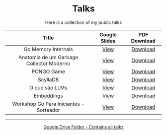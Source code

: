 <div align="center">
  <h1>Talks</h1>
</div>

<p align="center">Here is a collection of my public talks</p>

<table align="center">
<thead>
<tr>
<th style="text-align: center;">Title</th>
<th style="text-align: center;">Google Slides</th>
<th style="text-align: center;">PDF Download</th>
</tr>
</thead>
<tbody>
<tr>
<td><div style="text-align: center;">Go Memory Internals</div></td>
<td><div style="text-align: center;"><a href="https://docs.google.com/presentation/d/1Ls6_UFLPiJ8nOCVIZqL5DB8rsIYxrGREEsxmLzXk2qE/edit?usp=drive_link">View</a></div></td>
<td><div style="text-align: center;"><a href="Go Memory Internals.pdf">Download</a></div></td>
</tr>
<tr>
<td><div style="text-align: center;">Anatomia de um Garbage Collector Moderno</div></td>
<td><div style="text-align: center;"><a href="https://docs.google.com/presentation/d/1Wq7g0hiAXqHZNtMkD0eCSMheUVpu3jdhB43EfnLVY3k/edit?usp=drive_link">View</a></div></td>
<td><div style="text-align: center;"><a href="Anatomia de um Garbage Collector Moderno.pdf">Download</a></div></td>
</tr>
<tr>
<td><div style="text-align: center;">PONGO Game</div></td>
<td><div style="text-align: center;"><a href="https://docs.google.com/presentation/d/1u-SNM58-q8DDJ6C2DO2BcibCd1HeCVAQ/edit?usp=drive_link&amp;ouid=104876958915813469607&amp;rtpof=true&amp;sd=true">View</a></div></td>
<td><div style="text-align: center;"><a href="PONGO Game.pdf">Download</a></div></td>
</tr>
<tr>
<td><div style="text-align: center;">ScyllaDB</div></td>
<td><div style="text-align: center;"><a href="https://docs.google.com/presentation/d/1feISqZj6sptxQR317lbglLVXK7iP5ZUK/edit?usp=drive_link">View</a></div></td>
<td><div style="text-align: center;"><a href="ScyllaDB.pdf">Download</a></div></td>
</tr>
<tr>
<td><div style="text-align: center;">O que são LLMs</div></td>
<td><div style="text-align: center;"><a href="https://docs.google.com/presentation/d/1KX0lAk8ibHOzJGtxdx2uDF94BfdkNXMU/edit?usp=drive_link&amp;ouid=104876958915813469607&amp;rtpof=true&amp;sd=true">View</a></div></td>
<td><div style="text-align: center;"><a href="O que são LLMs.pdf">Download</a></div></td>
</tr>
<tr>
<td><div style="text-align: center;">Embeddings</div></td>
<td><div style="text-align: center;"><a href="https://docs.google.com/presentation/d/1UAp71OwaC2DSRAOB24cs_EeVtcOhzmmz/edit?usp=drive_link&amp;ouid=104876958915813469607&amp;rtpof=true&amp;sd=true">View</a></div></td>
<td><div style="text-align: center;"><a href="Embeddings.pdf">Download</a></div></td>
</tr>
<tr>
<td><div style="text-align: center;">Workshop Go Para Iniciantes - Sorteador</div></td>
<td><div style="text-align: center;"><a href="https://docs.google.com/presentation/d/1OSM0NcjnCAYxgIDD1l99y0IUoDW92zX7qMfWt56us70/edit?usp=sharing">View</a></div></td>
<td><div style="text-align: center;"><a href="Workshop Go Para Iniciantes - Sorteador.pdf">Download</a></div></td>
</tr>
</tbody>
</table>
<hr>
<p align="center">
  <a href="https://drive.google.com/drive/folders/1R5AOlsUbHGUyDaicyGxKRz03GFLzqg_a?usp=drive_link">
    Google Drive Folder - Contains all talks
  </a>
</p>

